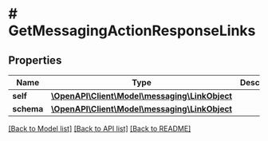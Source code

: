 # # GetMessagingActionResponseLinks

## Properties

Name | Type | Description | Notes
------------ | ------------- | ------------- | -------------
**self** | [**\OpenAPI\Client\Model\messaging\LinkObject**](LinkObject.md) |  |
**schema** | [**\OpenAPI\Client\Model\messaging\LinkObject**](LinkObject.md) |  |

[[Back to Model list]](../../README.md#models) [[Back to API list]](../../README.md#endpoints) [[Back to README]](../../README.md)
